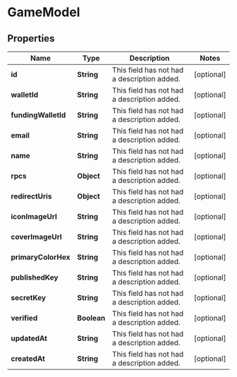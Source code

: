 

# GameModel


## Properties

| Name | Type | Description | Notes |
|------------ | ------------- | ------------- | -------------|
|**id** | **String** | This field has not had a description added. |  [optional] |
|**walletId** | **String** | This field has not had a description added. |  [optional] |
|**fundingWalletId** | **String** | This field has not had a description added. |  [optional] |
|**email** | **String** | This field has not had a description added. |  [optional] |
|**name** | **String** | This field has not had a description added. |  [optional] |
|**rpcs** | **Object** | This field has not had a description added. |  [optional] |
|**redirectUris** | **Object** | This field has not had a description added. |  [optional] |
|**iconImageUrl** | **String** | This field has not had a description added. |  [optional] |
|**coverImageUrl** | **String** | This field has not had a description added. |  [optional] |
|**primaryColorHex** | **String** | This field has not had a description added. |  [optional] |
|**publishedKey** | **String** | This field has not had a description added. |  [optional] |
|**secretKey** | **String** | This field has not had a description added. |  [optional] |
|**verified** | **Boolean** | This field has not had a description added. |  [optional] |
|**updatedAt** | **String** | This field has not had a description added. |  [optional] |
|**createdAt** | **String** | This field has not had a description added. |  [optional] |



